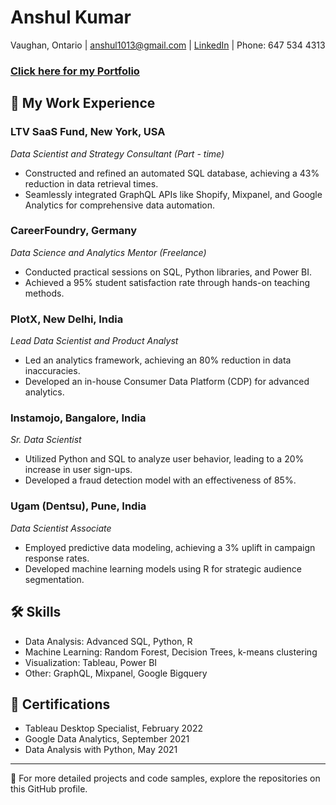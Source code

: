# Anshul Kumar

Vaughan, Ontario | anshul1013@gmail.com | [LinkedIn](Your_LinkedIn_Profile_Link) | Phone: 647 534 4313 

### [Click here for my Portfolio](./)

## 💼 My Work Experience

### LTV SaaS Fund, New York, USA
_Data Scientist and Strategy Consultant (Part - time)_  
- Constructed and refined an automated SQL database, achieving a 43% reduction in data retrieval times.
- Seamlessly integrated GraphQL APIs like Shopify, Mixpanel, and Google Analytics for comprehensive data automation.

### CareerFoundry, Germany
_Data Science and Analytics Mentor (Freelance)_  
- Conducted practical sessions on SQL, Python libraries, and Power BI.
- Achieved a 95% student satisfaction rate through hands-on teaching methods.

### PlotX, New Delhi, India
_Lead Data Scientist and Product Analyst_  
- Led an analytics framework, achieving an 80% reduction in data inaccuracies.
- Developed an in-house Consumer Data Platform (CDP) for advanced analytics.

### Instamojo, Bangalore, India
_Sr. Data Scientist_  
- Utilized Python and SQL to analyze user behavior, leading to a 20% increase in user sign-ups.
- Developed a fraud detection model with an effectiveness of 85%.

### Ugam (Dentsu), Pune, India
_Data Scientist Associate_  
- Employed predictive data modeling, achieving a 3% uplift in campaign response rates.
- Developed machine learning models using R for strategic audience segmentation.

## 🛠 Skills

- Data Analysis: Advanced SQL, Python, R
- Machine Learning: Random Forest, Decision Trees, k-means clustering
- Visualization: Tableau, Power BI
- Other: GraphQL, Mixpanel, Google Bigquery

## 📜 Certifications

- Tableau Desktop Specialist, February 2022
- Google Data Analytics, September 2021
- Data Analysis with Python, May 2021

---

🔗 For more detailed projects and code samples, explore the repositories on this GitHub profile.
